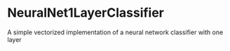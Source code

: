 # NeuralNet1LayerClassifier
A simple vectorized implementation of a neural network classifier with one layer
